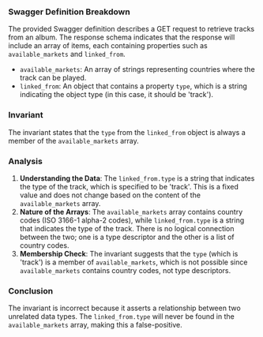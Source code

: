 ### Swagger Definition Breakdown
The provided Swagger definition describes a GET request to retrieve tracks from an album. The response schema indicates that the response will include an array of items, each containing properties such as `available_markets` and `linked_from`. 

- `available_markets`: An array of strings representing countries where the track can be played.
- `linked_from`: An object that contains a property `type`, which is a string indicating the object type (in this case, it should be 'track').

### Invariant
The invariant states that the `type` from the `linked_from` object is always a member of the `available_markets` array. 

### Analysis
1. **Understanding the Data**: The `linked_from.type` is a string that indicates the type of the track, which is specified to be 'track'. This is a fixed value and does not change based on the content of the `available_markets` array.
2. **Nature of the Arrays**: The `available_markets` array contains country codes (ISO 3166-1 alpha-2 codes), while `linked_from.type` is a string that indicates the type of the track. There is no logical connection between the two; one is a type descriptor and the other is a list of country codes.
3. **Membership Check**: The invariant suggests that the `type` (which is 'track') is a member of `available_markets`, which is not possible since `available_markets` contains country codes, not type descriptors. 

### Conclusion
The invariant is incorrect because it asserts a relationship between two unrelated data types. The `linked_from.type` will never be found in the `available_markets` array, making this a false-positive.
